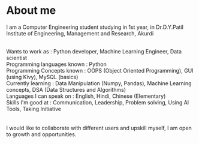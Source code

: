 # About me
I am a Computer Engineering student studying in 1st year, in Dr.D.Y.Patil Institute of Engineering, Management and Research, Akurdi

<br> Wants to work as : Python developer, Machine Learning Engineer,  Data scientist
<br> Programming languages known : Python
<br> Programming Concepts known : OOPS (Object Oriented Programming), GUI (using Kivy), MySQL (basics)
<br> Currently learning : Data Manipulation (Numpy, Pandas), Machine Learning concepts, DSA (Data Structures and Algorithms)
<br> Languages I can speak on : English, Hindi, Chinese (Elementary)
<br> Skills I'm good at : Communication, Leadership, Problem solving, Using AI Tools, Taking Initiative
<br> <br><br>
I would like to collaborate with different users and upskill myself, I am open to growth and opportunities.

<!--
**Ruhan-Saad-Dave/Ruhan-Saad-Dave** is a ✨ _special_ ✨ repository because its `README.md` (this file) appears on your GitHub profile.

Here are some ideas to get you started:

- 🔭 I’m currently working on ...
- 🌱 I’m currently learning ...
- 👯 I’m looking to collaborate on ...
- 🤔 I’m looking for help with ...
- 💬 Ask me about ...
- 📫 How to reach me: ...
- 😄 Pronouns: ...
- ⚡ Fun fact: ...
-->
